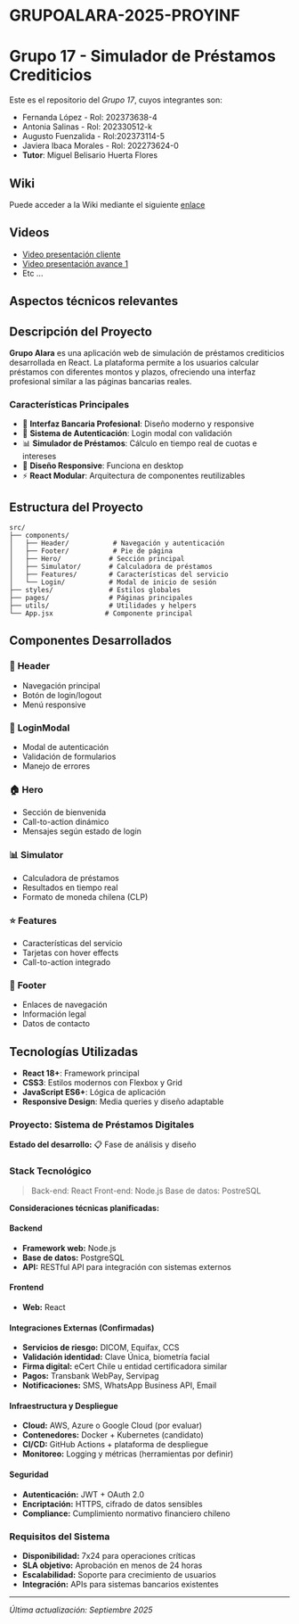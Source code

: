 # GRUPOALARA-2025-PROYINF
# Grupo 17 - Simulador de Préstamos Crediticios

Este es el repositorio del *Grupo 17*, cuyos integrantes son:

* Fernanda López - Rol: 202373638-4
* Antonia Salinas - Rol: 202330512-k
* Augusto Fuenzalida - Rol:202373114-5
* Javiera Ibaca Morales - Rol: 202273624-0
* **Tutor**: Miguel Belisario Huerta Flores

## Wiki

Puede acceder a la Wiki mediante el siguiente [enlace](https://github.com/JavieraIMo/GRUPOALARA-2025-PROYINF/wiki)

## Videos

* [Video presentación cliente](https://aula.usm.cl/mod/resource/view.php?id=6926137)
* [Video presentación avance 1](https://www.youtube.com/)
* Etc ...

## Aspectos técnicos relevantes

## Descripción del Proyecto

**Grupo Alara** es una aplicación web de simulación de préstamos crediticios desarrollada en React. La plataforma permite a los usuarios calcular préstamos con diferentes montos y plazos, ofreciendo una interfaz profesional similar a las páginas bancarias reales.

### Características Principales

- 🏦 **Interfaz Bancaria Profesional**: Diseño moderno y responsive
- 🔐 **Sistema de Autenticación**: Login modal con validación
- 📊 **Simulador de Préstamos**: Cálculo en tiempo real de cuotas e intereses
- 📱 **Diseño Responsive**: Funciona en desktop
- ⚡ **React Modular**: Arquitectura de componentes reutilizables

## Estructura del Proyecto

```
src/
├── components/
│   ├── Header/           # Navegación y autenticación
│   ├── Footer/           # Pie de página
│   ├── Hero/            # Sección principal
│   ├── Simulator/       # Calculadora de préstamos
│   ├── Features/        # Características del servicio
│   └── Login/           # Modal de inicio de sesión
├── styles/              # Estilos globales
├── pages/               # Páginas principales
├── utils/               # Utilidades y helpers
└── App.jsx             # Componente principal
```

## Componentes Desarrollados

### 🎯 **Header**
- Navegación principal
- Botón de login/logout
- Menú responsive

### 🔐 **LoginModal**
- Modal de autenticación
- Validación de formularios
- Manejo de errores

### 🏠 **Hero**
- Sección de bienvenida
- Call-to-action dinámico
- Mensajes según estado de login

### 📊 **Simulator**
- Calculadora de préstamos
- Resultados en tiempo real
- Formato de moneda chilena (CLP)

### ⭐ **Features**
- Características del servicio
- Tarjetas con hover effects
- Call-to-action integrado

### 🦶 **Footer**
- Enlaces de navegación
- Información legal
- Datos de contacto

## Tecnologías Utilizadas

- **React 18+**: Framework principal
- **CSS3**: Estilos modernos con Flexbox y Grid
- **JavaScript ES6+**: Lógica de aplicación
- **Responsive Design**: Media queries y diseño adaptable

### Proyecto: Sistema de Préstamos Digitales

**Estado del desarrollo:** 📋 Fase de análisis y diseño

### Stack Tecnológico
> Back-end: React
> Front-end: Node.js
> Base de datos: PostreSQL

**Consideraciones técnicas planificadas:**

#### Backend

- **Framework web:** Node.js
- **Base de datos:** PostgreSQL
- **API:** RESTful API para integración con sistemas externos

#### Frontend  
- **Web:** React

#### Integraciones Externas (Confirmadas)
- **Servicios de riesgo:** DICOM, Equifax, CCS
- **Validación identidad:** Clave Única, biometría facial
- **Firma digital:** eCert Chile u entidad certificadora similar
- **Pagos:** Transbank WebPay, Servipag
- **Notificaciones:** SMS, WhatsApp Business API, Email

#### Infraestructura y Despliegue
- **Cloud:** AWS, Azure o Google Cloud (por evaluar)
- **Contenedores:** Docker + Kubernetes (candidato)
- **CI/CD:** GitHub Actions + plataforma de despliegue
- **Monitoreo:** Logging y métricas (herramientas por definir)

#### Seguridad
- **Autenticación:** JWT + OAuth 2.0
- **Encriptación:** HTTPS, cifrado de datos sensibles
- **Compliance:** Cumplimiento normativo financiero chileno

### Requisitos del Sistema
- **Disponibilidad:** 7x24 para operaciones críticas
- **SLA objetivo:** Aprobación en menos de 24 horas
- **Escalabilidad:** Soporte para crecimiento de usuarios
- **Integración:** APIs para sistemas bancarios existentes

---

*Última actualización: Septiembre 2025*
